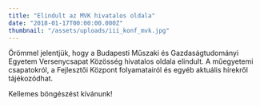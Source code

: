 ```yaml
---
title: "Elindult az MVK hivatalos oldala"
date: "2018-01-17T00:00:00.000Z"
thumbnail: "/assets/uploads/iii_konf_mvk.jpg"
---
```


Örömmel jelentjük, hogy a Budapesti Műszaki és Gazdaságtudományi Egyetem Versenycsapat Közösség hivatalos oldala elindult. A műegyetemi csapatokról, a Fejlesztői Központ folyamatairól és egyéb aktuális hírekről tájékozódhat.

Kellemes böngészést kívánunk!
